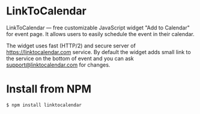 LinkToCalendar
=============

LinkToCalendar — free customizable JavaScript widget "Add to Calendar" for event page. It allows users to easily schedule the event in their calendar. 

The widget uses fast (HTTP/2) and secure server of https://linktocalendar.com service. By default the widget adds small link to the service on the bottom of event and you can ask support@linktocalendar.com for changes.

Install from NPM
================
```
$ npm install linktocalendar
```

